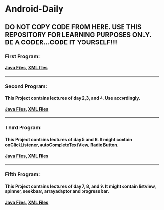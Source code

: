 # Android-Daily
## DO NOT COPY CODE FROM HERE. USE THIS REPOSITORY FOR LEARNING PURPOSES ONLY. BE A CODER...CODE IT YOURSELF!!!
###  First Program:
####  [Java Files](https://github.com/navendrasinghshekhawat/Android-Daily/tree/main/FirstProgram/app/src/main/java/com/example/firstprogram), [XML files](https://github.com/navendrasinghshekhawat/Android-Daily/tree/main/FirstProgram/app/src/main/res/layout)
--------------------------------------------------------------------------
### Second Program:
#### This Project contains lectures of day 2,3, and 4. Use accordingly.
#### [Java Files](https://github.com/navendrasinghshekhawat/Android-Daily/tree/main/Secondprogram/app/src/main/java/com/example/secondprogram), [XML Files](https://github.com/navendrasinghshekhawat/Android-Daily/tree/main/Secondprogram/app/src/main/res/layout)
--------------------------------------------------------------------------
### Third Program:
#### This Project contains lectures of day 5 and 6. It might contain onClickListener, autoCompleteTextView, Radio Button.
#### [Java Files](https://github.com/navendrasinghshekhawat/Android-Daily/tree/main/ThirdProgram_Button/app/src/main/java/com/example/thirdprogram_button), [XML Files](https://github.com/navendrasinghshekhawat/Android-Daily/tree/main/ThirdProgram_Button/app/src/main/res/layout)
-------------------------------------------------------------------------------
### Fifth Program:
#### This Project contains lectures of day 7, 8, and 9. It might contain listview, spinner, seekbaar, arrayadaptor and progress bar.
#### [Java Files](https://github.com/navendrasinghshekhawat/Android-Daily/tree/main/FifthProgram/app/src/main/java/com/example/fifthprogram), [XML Files](https://github.com/navendrasinghshekhawat/Android-Daily/tree/main/FifthProgram/app/src/main/res/layout)

